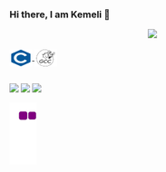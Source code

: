 ### Hi there, I am Kemeli 👋

<div align="center">
  <a href="https://github.com/Kemeli">
  <img height="180em" src="https://github-readme-stats.vercel.app/api?username=Kemeli&show_icons=true&theme=dark&include_all_commits=true&count_private=true"/>
</div>

<div style="display: inline_block"><br>
   <img align="center" alt="Kemeli-c" height="30" width="40" src="https://raw.githubusercontent.com/devicons/devicon/master/icons/c/c-plain.svg">
   <img align="center" alt="Kemeli-c" height="30" width="40" src="https://raw.githubusercontent.com/devicons/devicon/master/icons/gcc/gcc-plain.svg">
</div>

##

<div> 
  <a href="https://www.linkedin.com/in/kemeli-nogueira-431819111/" target="_blank"><img src="https://img.shields.io/badge/-LinkedIn-%230077B5?style=for-the-badge&logo=linkedin&logoColor=white" target="_blank"></a>
  <a href = "mailto:kdnogueira791@gmail.com"><img src="https://img.shields.io/badge/-Gmail-%23333?style=for-the-badge&logo=gmail&logoColor=white" target="_blank"></a>
  <a href="https://958116506493911070" target="_blank"><img src="https://img.shields.io/badge/Discord-7289DA?style=for-the-badge&logo=discord&logoColor=white" target="_blank"></a>
    

![snake gif](https://github.com/Kemeli/Kemeli/blob/output/github-contribution-grid-snake.gif)

</div>

 



<!--
**Kemeli/Kemeli** is a ✨ _special_ ✨ repository because its `README.md` (this file) appears on your GitHub profile.

Here are some ideas to get you started:

- 🔭 I’m currently working on ...
- 🌱 I’m currently learning ...
- 👯 I’m looking to collaborate on ...
- 🤔 I’m looking for help with ...
- 💬 Ask me about ...
- 📫 How to reach me: ...
- 😄 Pronouns: ...
- ⚡ Fun fact: ...
-->
